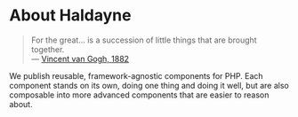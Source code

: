# About Haldayne

> For the great... is a succession of little things that are brought together.  
> &mdash; [Vincent van Gogh, 1882][vg]

We publish reusable, framework-agnostic components for PHP. Each component stands
on its own, doing one thing and doing it well, but are also composable into more
advanced components that are easier to reason about.

[vg]:https://quoteinvestigator.com/2015/12/14/impulse/
